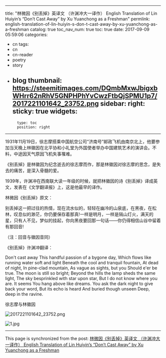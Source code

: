 
---
title: "林微因《别丢掉》英译文 （许渊冲大一译作） English Translation of Lin Huiyin’s “Don’t Cast Away” by Xu Yuanchong as a Freshman"
permlink: english-translation-of-lin-huiyin-s-don-t-cast-away-by-xu-yuanchong-as-a-freshman
catalog: true
toc_nav_num: true
toc: true
date: 2017-09-09 05:59:06
categories:
- cn
tags:
- cn
- cn-reader
- poetry
- story
- blog
thumbnail: https://steemitimages.com/DQmbMxwJbigxbWHrr62nRhV5GNPHPhYvCwzFtbQjSPMU1p7/2017221101642_23752.png
sidebar:
    right:
        sticky: true
widgets:
    -
        type: toc
        position: right
---


1931年11月19日，徐志摩搭乘中国航空公司“济南号”邮政飞机由南京北上，他要参加当天晚上林徽因在北平协和小礼堂为外国使者举办中国建筑艺术的演讲会。不料，中途因天气原因飞机失事罹难。

《别丢掉》是林徽因为纪念逝去的徐志摩而作，那是林徽因对徐志摩的思念，是失去的痛苦，是深入骨髓的爱。

1939年，许渊冲在西南联大读一年级的时候，就把林徽因的诗《别丢掉》译成英文，发表在《文学翻译报》上，这是他最早的译作。

林微因《别丢掉》原文：
  
别丢掉这一把过往的热情，现在流水似的，轻轻在幽冷的山泉底，在黑夜，在松林，叹息似的渺茫，你仍要保存着那真!一样是明月，一样是隔山灯火，满天的星，只有人不见，梦似的挂起，你向黑夜要回那一句话——你仍得相信山谷中留着有那回音!

（注：回音与徽因音同）

《别丢掉》许渊冲翻译：

 Don't cast away
This handful passion of a bygone day,
Which flows like running water soft and light
Beneath the cool and tranquil fountain,
At dead of night,
In pine-clad mountain,
As vague as sights, but you
Should e'er be true.
The moon is still so bright;
Beyond the hills the lamp sheds the same light,
The sky besprinkled with star upon star,
But I do not know where you are.
It seems
You hang above like dreams.
You ask the dark night to give back your word,
But its echo is heard
And buried though unseen
Deep, deep in the ravine.

徐志摩与林徽因

 ![2017221101642_23752.png](https://steemitimages.com/DQmbMxwJbigxbWHrr62nRhV5GNPHPhYvCwzFtbQjSPMU1p7/2017221101642_23752.png)
  
![1.jpg](https://steemitimages.com/DQmdzeZ7mgYnT8SkJzoWXEuy4A3gsbCb1mwGgpstexwyTaa/1.jpg)

- - -

This page is synchronized from the post: [林微因《别丢掉》英译文 （许渊冲大一译作） English Translation of Lin Huiyin’s “Don’t Cast Away” by Xu Yuanchong as a Freshman](https://steemit.com/@bring/english-translation-of-lin-huiyin-s-don-t-cast-away-by-xu-yuanchong-as-a-freshman)
